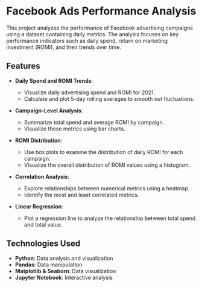 # Facebook Ads Performance Analysis

This project analyzes the performance of Facebook advertising campaigns using a dataset containing daily metrics. The analysis focuses on key performance indicators such as daily spend, return on marketing investment (ROMI), and their trends over time.

## Features
- **Daily Spend and ROMI Trends**: 
  - Visualize daily advertising spend and ROMI for 2021.
  - Calculate and plot 5-day rolling averages to smooth out fluctuations.
  
- **Campaign-Level Analysis**:
  - Summarize total spend and average ROMI by campaign.
  - Visualize these metrics using bar charts.

- **ROMI Distribution**:
  - Use box plots to examine the distribution of daily ROMI for each campaign.
  - Visualize the overall distribution of ROMI values using a histogram.

- **Correlation Analysis**:
  - Explore relationships between numerical metrics using a heatmap.
  - Identify the most and least correlated metrics.

- **Linear Regression**:
  - Plot a regression line to analyze the relationship between total spend and total value.

## Technologies Used
- **Python**: Data analysis and visualization
- **Pandas**: Data manipulation
- **Matplotlib & Seaborn**: Data visualization
- **Jupyter Notebook**: Interactive analysis
